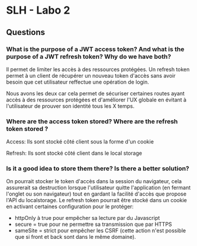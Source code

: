 # SLH - Labo 2

## Questions

### What is the purpose of a JWT access token? And what is the purpose of a JWT refresh token? Why do we have both?

Il permet de limiter les accès à des ressources protégées.
Un refresh token permet à un client de récupérer un nouveau token d'accès sans avoir besoin que cet utilisateur reffectue une opération de login.

Nous avons les deux car cela permet de sécuriser certaines routes ayant accès à des ressources protégées et d'améliorer l'UX globale en évitant à l'utilisateur
de prouver son identité tous les X temps.

### Where are the access token stored? Where are the refresh token stored ?

Access: Ils sont stocké côté client sous la forme d'un cookie

Refresh: Ils sont stocké côté client dans le local storage

### Is it a good idea to store them there? Is there a better solution?
On pourrait stocker le token d'accès dans la session du navigateur, cela assurerait sa destruction lorsque l'utilisateur quitte l'application (en fermant l'onglet ou son navigateur) tout en gardant la facilité d'accès 
que propose l'API du localstorage. Le refresh token pourrait être stocké dans un cookie en activant certaines configuration pour le protéger:
- httpOnly à true pour empêcher sa lecture par du Javascript
- secure = true pour ne permettre sa transmission que par HTTPS
- sameSite = strict pour empêcher les CSRF (cette action n'est possible que si front et back sont dans le même domaine).